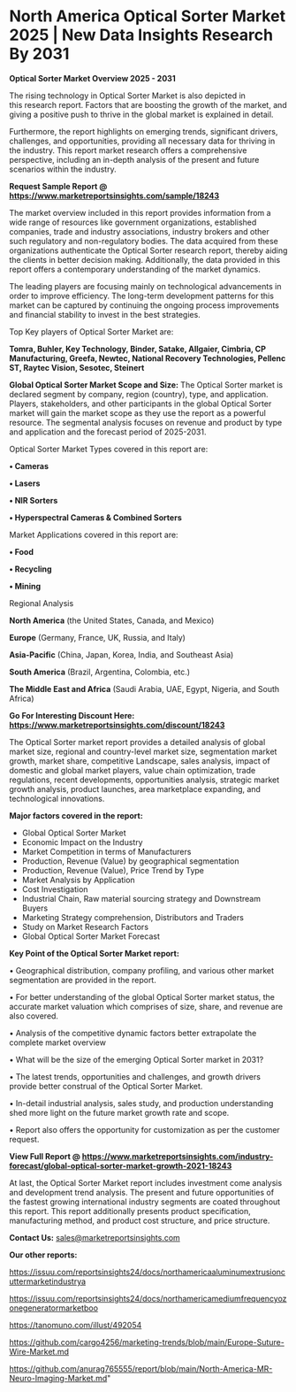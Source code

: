 # North America Optical Sorter Market 2025 | New Data Insights Research By 2031

<Strong> Optical Sorter Market Overview 2025 - 2031</strong>

The rising technology in Optical Sorter Market is also depicted in this research report. Factors that are boosting the growth of the market, and giving a positive push to thrive in the global market is explained in detail.

Furthermore, the report highlights on emerging trends, significant drivers, challenges, and opportunities, providing all necessary data for thriving in the industry. This report market research offers a comprehensive perspective, including an in-depth analysis of the present and future scenarios within the industry.

<strong>Request Sample Report @ <a href=https://www.marketreportsinsights.com/sample/18243>https://www.marketreportsinsights.com/sample/18243</a></strong>

The market overview included in this report provides information from a wide range of resources like government organizations, established companies, trade and industry associations, industry brokers and other such regulatory and non-regulatory bodies. The data acquired from these organizations authenticate the Optical Sorter research report, thereby aiding the clients in better decision making. Additionally, the data provided in this report offers a contemporary understanding of the market dynamics.

The leading players are focusing mainly on technological advancements in order to improve efficiency. The long-term development patterns for this market can be captured by continuing the ongoing process improvements and financial stability to invest in the best strategies.

Top Key players of Optical Sorter Market are:

<strong>Tomra, Buhler, Key Technology, Binder, Satake, Allgaier, Cimbria, CP Manufacturing, Greefa, Newtec, National Recovery Technologies, Pellenc ST, Raytec Vision, Sesotec, Steinert</strong>

<strong><b>Global Optical Sorter Market Scope and Size:</b></strong>
The Optical Sorter market is declared segment by company, region (country), type, and application. Players, stakeholders, and other participants in the global Optical Sorter market will gain the market scope as they use the report as a powerful resource. The segmental analysis focuses on revenue and product by type and application and the forecast period of 2025-2031.

Optical Sorter Market Types covered in this report are:

<strong>• Cameras

• Lasers

• NIR Sorters

• Hyperspectral Cameras & Combined Sorters</strong>

Market Applications covered in this report are:

<strong>• Food

• Recycling

• Mining</strong> 

Regional Analysis

<strong>North America</strong> (the United States, Canada, and Mexico)

<strong>Europe</strong> (Germany, France, UK, Russia, and Italy)

<strong>Asia-Pacific</strong> (China, Japan, Korea, India, and Southeast Asia)

<strong>South America</strong> (Brazil, Argentina, Colombia, etc.)

<strong>The Middle East and Africa</strong> (Saudi Arabia, UAE, Egypt, Nigeria, and South Africa)

<strong>Go For Interesting Discount Here: <a href=https://www.marketreportsinsights.com/discount/18243>https://www.marketreportsinsights.com/discount/18243</a></strong>

The Optical Sorter market report provides a detailed analysis of global market size, regional and country-level market size, segmentation market growth, market share, competitive Landscape, sales analysis, impact of domestic and global market players, value chain optimization, trade regulations, recent developments, opportunities analysis, strategic market growth analysis, product launches, area marketplace expanding, and technological innovations.

<strong><b>Major factors covered in the report:</b></strong>
<ul>
  <li>Global Optical Sorter Market </li>
  <li>Economic Impact on the Industry</li>
  <li>Market Competition in terms of Manufacturers</li>
  <li>Production, Revenue (Value) by geographical segmentation</li>
  <li>Production, Revenue (Value), Price Trend by Type</li>
  <li>Market Analysis by Application</li>
  <li>Cost Investigation</li>
  <li>Industrial Chain, Raw material sourcing strategy and Downstream Buyers</li>
  <li>Marketing Strategy comprehension, Distributors and Traders</li>
  <li>Study on Market Research Factors</li>
  <li>Global Optical Sorter Market Forecast</li>
</ul>

<strong><b>Key Point of the Optical Sorter Market report:</b></strong>

• Geographical distribution, company profiling, and various other market segmentation are provided in the report.

• For better understanding of the global Optical Sorter market status, the accurate market valuation which comprises of size, share, and revenue are also covered.

• Analysis of the competitive dynamic factors better extrapolate the complete market overview

• What will be the size of the emerging Optical Sorter market in 2031?

• The latest trends, opportunities and challenges, and growth drivers provide better construal of the Optical Sorter Market.

• In-detail industrial analysis, sales study, and production understanding shed more light on the future market growth rate and scope.

• Report also offers the opportunity for customization as per the customer request.

<strong><b>View Full Report @ <a href=https://www.marketreportsinsights.com/industry-forecast/global-optical-sorter-market-growth-2021-18243>https://www.marketreportsinsights.com/industry-forecast/global-optical-sorter-market-growth-2021-18243</a></b></strong>


At last, the Optical Sorter Market report includes investment come analysis and development trend analysis. The present and future opportunities of the fastest growing international industry segments are coated throughout this report. This report additionally presents product specification, manufacturing method, and product cost structure, and price structure.

<strong>Contact Us:</strong>
sales@marketreportsinsights.com

<strong>Our other reports:</strong>

<a href=https://issuu.com/reportsinsights24/docs/northamericaaluminumextrusioncuttermarketindustrya>https://issuu.com/reportsinsights24/docs/northamericaaluminumextrusioncuttermarketindustrya</a>

<a href=https://issuu.com/reportsinsights24/docs/northamericamediumfrequencyozonegeneratormarketboo>https://issuu.com/reportsinsights24/docs/northamericamediumfrequencyozonegeneratormarketboo</a>

<a href=https://tanomuno.com/illust/492054>https://tanomuno.com/illust/492054</a>

<a href=https://github.com/cargo4256/marketing-trends/blob/main/Europe-Suture-Wire-Market.md>https://github.com/cargo4256/marketing-trends/blob/main/Europe-Suture-Wire-Market.md</a>

<a href=https://github.com/anurag765555/report/blob/main/North-America-MR-Neuro-Imaging-Market.md>https://github.com/anurag765555/report/blob/main/North-America-MR-Neuro-Imaging-Market.md</a>"
